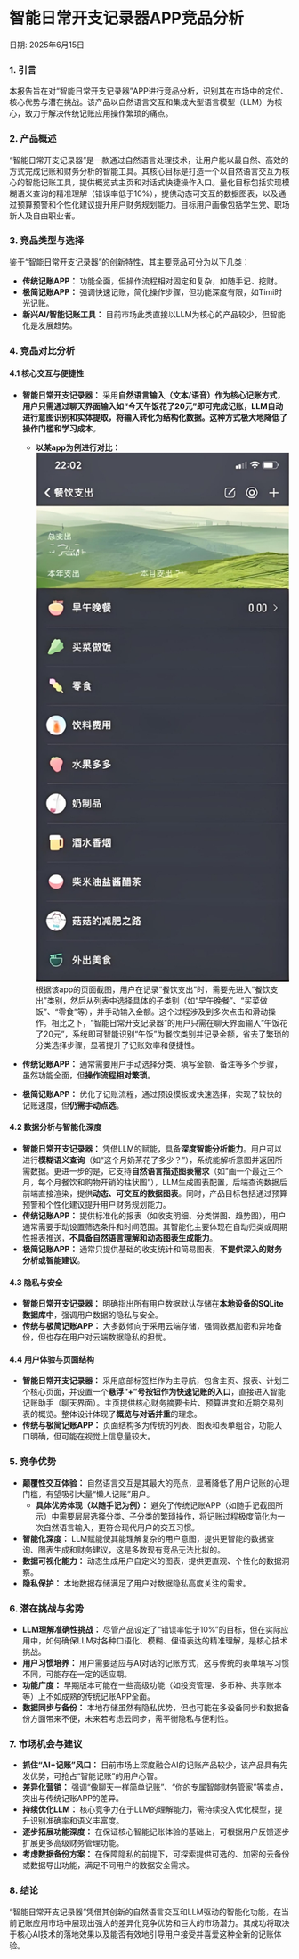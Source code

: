 # 智能日常开支记录器APP竞品分析

日期: 2025年6月15日

### 1. 引言

本报告旨在对“智能日常开支记录器”APP进行竞品分析，识别其在市场中的定位、核心优势与潜在挑战。该产品以自然语言交互和集成大型语言模型（LLM）为核心，致力于解决传统记账应用操作繁琐的痛点。

### 2. 产品概述

“智能日常开支记录器”是一款通过自然语言处理技术，让用户能以最自然、高效的方式完成记账和财务分析的智能工具。其核心目标是打造一个以自然语言交互为核心的智能记账工具，提供概览式主页和对话式快捷操作入口。量化目标包括实现模糊语义查询的精准理解（错误率低于10%），提供动态可交互的数据图表，以及通过预算预警和个性化建议提升用户财务规划能力。目标用户画像包括学生党、职场新人及自由职业者。

### 3. 竞品类型与选择

鉴于“智能日常开支记录器”的创新特性，其主要竞品可分为以下几类：

* **传统记账APP：** 功能全面，但操作流程相对固定和复杂，如随手记、挖财。
* **极简记账APP：** 强调快速记账，简化操作步骤，但功能深度有限，如Timi时光记账。
* **新兴AI/智能记账工具：** 目前市场此类直接以LLM为核心的产品较少，但智能化是发展趋势。

### 4. 竞品对比分析

#### 4.1 核心交互与便捷性

* **智能日常开支记录器：** 采用**自然语言输入（文本/语音）**作为核心记账方式，用户只需通过聊天界面输入如“今天午饭花了20元”即可完成记账，LLM自动进行意图识别和实体提取，将输入转化为结构化数据。这种方式极大地**降低了操作门槛和学习成本**。

    * **以某app为例进行对比：** 
    ![某app餐饮支出页面](attachments/suihsouji.png)
        根据该app的页面截图，用户在记录“餐饮支出”时，需要先进入“餐饮支出”类别，然后从列表中选择具体的子类别（如“早午晚餐”、“买菜做饭”、“零食”等），并手动输入金额。这个过程涉及到多次点击和滑动操作。相比之下，“智能日常开支记录器”的用户只需在聊天界面输入“午饭花了20元”，系统即可智能识别“午饭”为餐饮类别并记录金额，省去了繁琐的分类选择步骤，显著提升了记账效率和便捷性。
* **传统记账APP：** 通常需要用户手动选择分类、填写金额、备注等多个步骤，虽然功能全面，但**操作流程相对繁琐**。
* **极简记账APP：** 优化了记账流程，通过预设模板或快速选择，实现了较快的记账速度，但**仍需手动点选**。

#### 4.2 数据分析与智能化深度

* **智能日常开支记录器：** 凭借LLM的赋能，具备**深度智能分析能力**。用户可以进行**模糊语义查询**（如“这个月奶茶花了多少？”），系统能解析意图并返回所需数据。更进一步的是，它支持**自然语言描述图表需求**（如“画一个最近三个月，每个月餐饮和购物开销的柱状图”），LLM生成图表配置，后端查询数据后前端直接渲染，提供**动态、可交互的数据图表**。同时，产品目标包括通过预算预警和个性化建议提升用户财务规划能力。
* **传统记账APP：** 提供标准化的报表（如收支明细、分类饼图、趋势图），用户通常需要手动设置筛选条件和时间范围。其智能化主要体现在自动归类或周期性报表推送，**不具备自然语言理解和动态图表生成能力**。
* **极简记账APP：** 通常只提供基础的收支统计和简易图表，**不提供深入的财务分析或智能建议**。

#### 4.3 隐私与安全

* **智能日常开支记录器：** 明确指出所有用户数据默认存储在**本地设备的SQLite数据库中**，强调用户数据的隐私与安全。
* **传统与极简记账APP：** 大多数倾向于采用云端存储，强调数据加密和异地备份，但也存在用户对云端数据隐私的担忧。

#### 4.4 用户体验与页面结构

* **智能日常开支记录器：** 采用底部标签栏作为主导航，包含主页、报表、计划三个核心页面，并设置一个**悬浮“+”号按钮作为快速记账的入口**，直接进入智能记账助手（聊天界面）。主页提供核心财务摘要卡片、预算进度和近期交易列表的概览。整体设计体现了**概览与对话并重**的理念。
* **传统与极简记账APP：** 页面结构多为传统的列表、图表和表单组合，功能入口明确，但可能在视觉上信息量较大。

### 5. 竞争优势

* **颠覆性交互体验：** 自然语言交互是其最大的亮点，显著降低了用户记账的心理门槛，有望吸引大量“懒人记账”用户。
    * **具体优势体现（以随手记为例）：** 避免了传统记账APP（如随手记截图所示）中需要层层选择分类、子分类的繁琐操作，将记账过程极度简化为一次自然语言输入，更符合现代用户的交互习惯。
* **智能化深度：** LLM赋能使其能理解复杂的用户意图，提供更智能的数据查询、图表生成和财务建议，这是多数现有竞品无法比拟的。
* **数据可视化能力：** 动态生成用户自定义的图表，提供更直观、个性化的数据洞察。
* **隐私保护：** 本地数据存储满足了用户对数据隐私高度关注的需求。

### 6. 潜在挑战与劣势

* **LLM理解准确性挑战：** 尽管产品设定了“错误率低于10%”的目标，但在实际应用中，如何确保LLM对各种口语化、模糊、俚语表达的精准理解，是核心技术挑战。
* **用户习惯培养：** 用户需要适应与AI对话的记账方式，这与传统的表单填写习惯不同，可能存在一定的适应期。
* **功能广度：** 早期版本可能在一些高级功能（如投资管理、多币种、共享账本等）上不如成熟的传统记账APP全面。
* **数据同步与备份：** 本地存储虽然有隐私优势，但也可能在多设备同步和数据备份方面带来不便，未来若考虑云同步，需平衡隐私与便利性。

### 7. 市场机会与建议

* **抓住“AI+记账”风口：** 目前市场上深度融合AI的记账产品较少，该产品具有先发优势，可抢占“智能记账”的用户心智。
* **差异化营销：** 强调“像聊天一样简单记账”、“你的专属智能财务管家”等卖点，突出与传统记账APP的差异。
* **持续优化LLM：** 核心竞争力在于LLM的理解能力，需持续投入优化模型，提升识别准确率和语义丰富度。
* **逐步拓展功能深度：** 在保证核心智能记账体验的基础上，可根据用户反馈逐步扩展更多高级财务管理功能。
* **考虑数据备份方案：** 在保障隐私的前提下，可探索提供可选的、加密的云备份或数据导出功能，满足不同用户的数据安全需求。

### 8. 结论

“智能日常开支记录器”凭借其创新的自然语言交互和LLM驱动的智能化功能，在当前记账应用市场中展现出强大的差异化竞争优势和巨大的市场潜力。其成功将取决于核心AI技术的落地效果以及能否有效地引导用户接受并喜爱这种全新的记账体验。